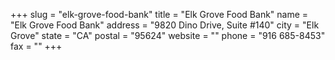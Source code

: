 +++
slug = "elk-grove-food-bank"
title = "Elk Grove Food Bank"
name = "Elk Grove Food Bank"
address = "9820 Dino Drive, Suite #140"
city = "Elk Grove"
state = "CA"
postal = "95624"
website = ""
phone = "916 685-8453"
fax = ""
+++
